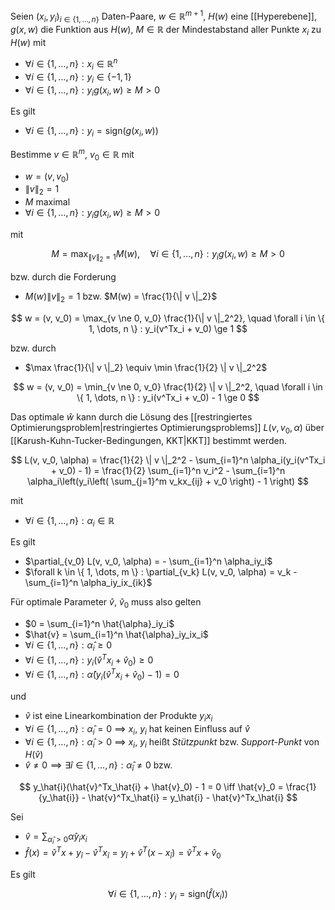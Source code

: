 Seien $(x_i, y_i)_{i \in \{ 1, \dots, n \}}$ Daten-Paare, $w \in \mathbb{R}^{m+1}$, $H(w)$ eine [[Hyperebene]], $g(x, w)$ die Funktion aus $H(w)$, $M \in \mathbb{R}$ der Mindestabstand aller Punkte $x_i$ zu $H(w)$ mit
- $\forall i \in \{ 1, \dots, n \} : x_i \in \mathbb{R}^n$
- $\forall i \in \{ 1, \dots, n \} : y_i \in \{ -1, 1 \}$
- $\forall i \in \{ 1, \dots, n \} : y_ig(x_i, w) \ge M \gt 0$

Es gilt
- $\forall i \in \{ 1, \dots, n \} : y_i = \text{sign}(g(x_i, w))$

Bestimme $v \in \mathbb{R}^m$, $v_0 \in \mathbb{R}$ mit
- $w = (v, v_0)$
- $\| v \|_2 = 1$
- $M$ maximal
- $\forall i \in \{ 1, \dots, n \} : y_ig(x_i, w) \ge M \gt 0$

mit

$$
	M = \max_{\| v \|_2 = 1} M(w), \quad \forall i \in \{ 1, \dots, n \} : y_ig(x_i, w) \ge M \gt 0
$$

bzw. durch die Forderung
- $M(w) \| v \|_2 = 1$ bzw. $M(w) = \frac{1}{\| v \|_2}$

$$
	w = (v, v_0) = \max_{v \ne 0, v_0} \frac{1}{\| v \|_2^2}, \quad \forall i \in \{ 1, \dots, n \} : y_i(v^Tx_i + v_0) \ge 1
$$

bzw. durch
- $\max \frac{1}{\| v \|_2} \equiv \min \frac{1}{2} \| v \|_2^2$

$$
	w = (v, v_0) = \min_{v \ne 0, v_0} \frac{1}{2} \| v \|_2^2, \quad \forall i \in \{ 1, \dots, n \} : y_i(v^Tx_i + v_0) - 1 \ge 0
$$

Das optimale $\hat{w}$ kann durch die Lösung des [[restringiertes Optimierungsproblem|restringiertes Optimierungsproblems]] $L(v, v_0, \alpha)$ über [[Karush-Kuhn-Tucker-Bedingungen, KKT|KKT]] bestimmt werden.

$$
	L(v, v_0, \alpha) = \frac{1}{2} \| v \|_2^2 - \sum_{i=1}^n \alpha_i(y_i(v^Tx_i + v_0) - 1) = \frac{1}{2} \sum_{i=1}^n v_i^2 - \sum_{i=1}^n \alpha_i\left(y_i\left( \sum_{j=1}^m v_kx_{ij} + v_0 \right) - 1 \right)
$$

mit
- $\forall i \in \{ 1, \dots, n \} : \alpha_i \in \mathbb{R}$

Es gilt
- $\partial_{v_0} L(v, v_0, \alpha) = - \sum_{i=1}^n \alpha_iy_i$
- $\forall k \in \{ 1, \dots, m \} : \partial_{v_k} L(v, v_0, \alpha) = v_k - \sum_{i=1}^n \alpha_iy_ix_{ik}$

Für optimale Parameter $\hat{v}$, $\hat{v}_0$ muss also gelten
- $0 = \sum_{i=1}^n \hat{\alpha}_iy_i$
- $\hat{v} = \sum_{i=1}^n \hat{\alpha}_iy_ix_i$
- $\forall i \in \{ 1, \dots, n \} : \hat{\alpha}_i \ge 0$
- $\forall i \in \{ 1, \dots, n \} : y_i(\hat{v}^Tx_i + \hat{v}_0) \ge 0$
- $\forall i \in \{ 1, \dots, n \} : \hat{\alpha}(y_i(\hat{v}^Tx_i + \hat{v}_0) - 1) = 0$

und
- $\hat{v}$ ist eine Linearkombination der Produkte $y_ix_i$
- $\forall i \in \{ 1, \dots, n \} : \hat{\alpha}_i = 0$ $\implies$ $x_i$, $y_i$ hat keinen Einfluss auf $\hat{v}$
- $\forall i \in \{ 1, \dots, n \} : \hat{\alpha}_i \gt 0$ $\implies$ $x_i$, $y_i$ heißt *Stützpunkt* bzw. *Support-Punkt* von $H(\hat{v})$
- $\hat{v} \ne 0 \implies \exists \hat{i} \in \{ 1, \dots, n \} : \hat{\alpha}_\hat{i} \ne 0$ bzw.

$$
	y_\hat{i}(\hat{v}^Tx_\hat{i} + \hat{v}_0) - 1 = 0 \iff \hat{v}_0 = \frac{1}{y_\hat{i}} - \hat{v}^Tx_\hat{i} = y_\hat{i} - \hat{v}^Tx_\hat{i}
$$

Sei
- $\hat{v} = \sum_{\hat{\alpha}_i \gt 0} \hat{\alpha}y_ix_i$
- $\hat{f}(x) = \hat{v}^Tx + y_\hat{i} - \hat{v}^Tx_\hat{i} = y_\hat{i} + \hat{v}^T(x - x_\hat{i}) = \hat{v}^Tx + \hat{v}_0$

Es gilt

$$
	\forall i \in \{ 1, \dots, n \} : y_i = \text{sign}(\hat{f}(x_i))
$$